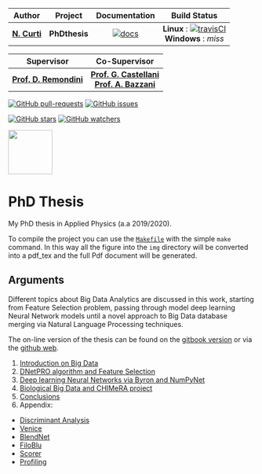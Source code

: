 | **Author**   | **Project** | **Documentation**                                                                   | **Build Status**              |
|:------------:|:-----------:|:-----------------------------------------------------------------------------------:|:-----------------------------:|
|   [**N. Curti**](https://github.com/Nico-Curti)   |  **PhDthesis**  | [![docs](https://img.shields.io/badge/documentation-latest-blue.svg?style=plastic)](https://nico-curti.github.io/PhDthesis/) | **Linux** : [![travisCI](https://travis-ci.com/Nico-Curti/PhDthesis.svg?token=7QqsqaQiuDHSyGDT3xek&branch=master)](https://travis-ci.com/Nico-Curti/PhDthesis) <br/> **Windows** : *miss* |

| **Supervisor** | **Co-Supervisor** |
|:--------------:|:-----------------:|
| [**Prof. D. Remondini**](https://www.unibo.it/sitoweb/daniel.remondini) | [**Prof. G. Castellani**](https://www.unibo.it/sitoweb/gastone.castellani) <br/> [**Prof. A. Bazzani**](https://www.unibo.it/sitoweb/armando.bazzani) |

[![GitHub pull-requests](https://img.shields.io/github/issues-pr/Nico-Curti/PhDthesis.svg?style=plastic)](https://github.com/Nico-Curti/PhDthesis/pulls)
[![GitHub issues](https://img.shields.io/github/issues/Nico-Curti/PhDthesis.svg?style=plastic)](https://github.com/Nico-Curti/PhDthesis/issues)

[![GitHub stars](https://img.shields.io/github/stars/Nico-Curti/PhDthesis.svg?label=Stars&style=social)](https://github.com/Nico-Curti/PhDthesis/stargazers)
[![GitHub watchers](https://img.shields.io/github/watchers/Nico-Curti/PhDthesis.svg?label=Watch&style=social)](https://github.com/Nico-Curti/PhDthesis/watchers)

<a href="https://github.com/UniboDIFABiophysics">
<div class="image">
<img src="https://cdn.rawgit.com/physycom/templates/697b327d/logo_unibo.png" width="90" height="90">
</div>
</a>

# PhD Thesis

My PhD thesis in Applied Physics (a.a 2019/2020).

To compile the project you can use the [`Makefile`](https://github.com/Nico-Curti/PhDthesis/blob/master/Makefile) with the simple `make` command.
In this way all the figure into the `img` directory will be converted into a pdf_tex and the full Pdf document will be generated.

## Arguments

Different topics about Big Data Analytics are discussed in this work, starting from Feature Selection problem, passing through model deep learning Neural Network models until a novel approach to Big Data database merging via Natural Language Processing techniques.

The on-line version of the thesis can be found on the [gitbook version](https://app.gitbook.com/@nico-curti2/s/phd-thesis) or via the [github web](https://nico-curti.github.io/PhDthesis).

1. [Introduction on Big Data](https://github.com/Nico-Curti/PhDthesis/blob/master/docs/md/Introduction.md)
2. [DNetPRO algorithm and Feature Selection](https://github.com/Nico-Curti/PhDthesis/blob/master/docs/md/Chapter1/DNetPRO/README.md)
3. [Deep learning Neural Networks via Byron and NumPyNet](https://github.com/Nico-Curti/PhDthesis/blob/master/docs/md/Chapter2/NeuralNetwork/README.md)
4. [Biological Big Data and CHIMeRA project](https://github.com/Nico-Curti/PhDthesis/blob/master/docs/md/Chapter3/CHIMeRA/README.md)
5. [Conclusions](https://github.com/Nico-Curti/PhDthesis/blob/master/docs/md/Conclusions.md)
6. Appendix:
  * [Discriminant Analysis](https://github.com/Nico-Curti/PhDthesis/blob/master/docs/md/Appendix/DiscriminantAnalysis/README.md)
  * [Venice](https://github.com/Nico-Curti/PhDthesis/blob/master/docs/md/Appendix/Venice/README.md)
  * [BlendNet](https://github.com/Nico-Curti/PhDthesis/blob/master/docs/md/Appendix/BlendNet/README.md)
  * [FiloBlu](https://github.com/Nico-Curti/PhDthesis/blob/master/docs/md/Appendix/FiloBlu/README.md)
  * [Scorer](https://github.com/Nico-Curti/PhDthesis/blob/master/docs/md/Appendix/Scorer/README.md)
  * [Profiling](https://github.com/Nico-Curti/PhDthesis/blob/master/docs/md/Appendix/Profiling/README.md)
